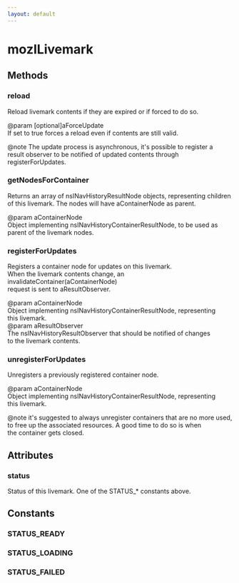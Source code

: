```yaml
---
layout: default
---
```


# mozILivemark #

## Methods ##

### reload ###
  
Reload livemark contents if they are expired or if forced to do so.  
  
@param [optional]aForceUpdate  
       If set to true forces a reload even if contents are still valid.  
  
@note The update process is asynchronous, it's possible to register a  
      result observer to be notified of updated contents through  
      registerForUpdates.  
  

### getNodesForContainer ###
  
Returns an array of nsINavHistoryResultNode objects, representing children  
of this livemark.  The nodes will have aContainerNode as parent.  
  
@param aContainerNode  
       Object implementing nsINavHistoryContainerResultNode, to be used as  
       parent of the livemark nodes.  
  

### registerForUpdates ###
  
Registers a container node for updates on this livemark.  
When the livemark contents change, an invalidateContainer(aContainerNode)  
request is sent to aResultObserver.  
  
@param aContainerNode  
       Object implementing nsINavHistoryContainerResultNode, representing  
       this livemark.  
@param aResultObserver  
       The nsINavHistoryResultObserver that should be notified of changes  
       to the livemark contents.  
  

### unregisterForUpdates ###
  
Unregisters a previously registered container node.  
  
@param aContainerNode  
       Object implementing nsINavHistoryContainerResultNode, representing  
       this livemark.  
  
@note it's suggested to always unregister containers that are no more used,  
      to free up the associated resources.  A good time to do so is when  
      the container gets closed.  
  

## Attributes ##

### status ###
  
Status of this livemark.  One of the STATUS_* constants above.  
  

## Constants ##

### STATUS_READY ###

### STATUS_LOADING ###

### STATUS_FAILED ###
